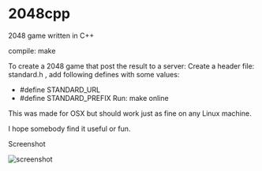 2048cpp
=======

2048 game written in C++

compile: make

To create a 2048 game that post the result to a server:
Create a header file: standard.h , add following defines with some values:
* #define STANDARD_URL 
* #define STANDARD_PREFIX
Run: make online

This was made for OSX but should work just as fine on any Linux machine.

I hope somebody find it useful or fun.

Screenshot

![screenshot](https://github.com/oscarkraemer/2048cpp/blob/master/screenshot.png?raw=true)
